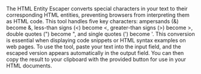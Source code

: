 The HTML Entity Escaper converts special characters in your text to their corresponding HTML entities, preventing browsers from interpreting them as HTML code. This tool handles five key characters: ampersands (&) become &amp;, less-than signs (<) become &lt;, greater-than signs (>) become &gt;, double quotes (") become &quot;, and single quotes (') become &#39;. This conversion is essential when displaying code snippets or HTML syntax examples on web pages. To use the tool, paste your text into the input field, and the escaped version appears automatically in the output field. You can then copy the result to your clipboard with the provided button for use in your HTML documents.

<!-- Generated from commit: 4ac8c4fbe4b847999b7e1a78f70aa4c6673d3939 -->